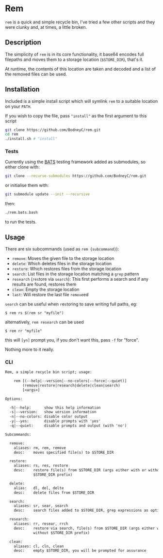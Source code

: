 <!-- markdownlint-disable MD013 -->

# Rem

`rem` is a quick and simple recycle bin, I've tried a few other scripts and they were clunky and, at times, a little broken.

## Description

The simplicity of `rem` is in its core functionality, it base64 encodes full filepaths and moves them to a storage location (`$STORE_DIR`), that's it.

At runtime, the contents of this location are taken and decoded and a list of the removed files can be used.

## Installation

Included is a simple install script which will symlink `rem` to a suitable location on your `PATH`.

If you wish to copy the file, pass `"install"` as the first argument to this script

```sh
git clone https://github.com/BodneyC/rem.git
cd rem
./install.sh # "install"
```

### Tests

Currently using the [BATS](https://github.com/bats-core/bats-core) testing framework added as submodules, so either clone with:

```sh
git clone --recurse-submodules https://github.com/BodneyC/rem.git
```

or initialise them with:

```sh
git submodule update --init --recursive
```

then:

```sh
./rem.bats.bash
```

to run the tests.

## Usage

There are six subcommands (used as `rem {subcommand}`):

- `remove`: Moves the given file to the storage location
- `delete`: Which deletes files in the storage location
- `restore`: Which restores files from the storage location
- `search`: List files in the storage location matching a `grep` pattern
- `research` (`res`tore via `search`): This first performs a search and if any results are found, restores them
- `clean`: Empty the storage location
- `last`: Will restore the last file `remove`ed

`search` can be useful when `r`e`s`toring to save writing full paths, eg:

    $ rem rs $(rem sr "myfile")

alternatively, `rem research` can be used

    $ rem rr "myfile"

this will `[yn]` prompt you, if you don't want this, pass `-f` for "force".

Nothing more to it really.

### CLI

```txt
Rem, a simple recycle bin script; usage:

    rem [(--help|--version|--no-colors|--force|--quiet)]
        (remove|restore|research|delete|clean|search)
        [<args>]

Options:

  -h|--help:      show this help information
  -s|--version:   show version information
  -n|--no-colors: disable color output
  -y|--yes:       disable prompts with 'yes'
  -q|--quiet:     disable prompts and output (with 'no')

Subcommands:

  remove:
    aliases: rm, rem, remove
    desc:    moves specified file(s) to $STORE_DIR

  restore:
    aliases: rs, res, restore
    desc:    restore file(s) from $STORE_DIR (args either with or without
             $STORE_DIR prefix)

  delete:
    alias:   dl, del, delte
    desc:    delete files from $STORE_DIR

  search:
    aliases: sr, sear, search
    desc:    search files added to $STORE_DIR, grep expressions as optional args

  research:
    aliases: rr, resear, rrch
    desc:    restore via search, file(s) from $STORE_DIR (args either with or
             without $STORE_DIR prefix)

  clean:
    aliases: cl, cln, clean
    desc:    empty $STORE_DIR, you will be prompted for assurance
```
